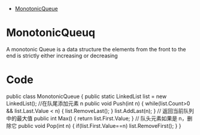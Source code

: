 <!-- GFM-TOC -->
* [MonotonicQueue](#MonotonicQueue)
<!-- GFM-TOC -->

# MonotonicQueuq
A monotonic Queue is a data structure the elements from the front to the end is strictly either increasing or decreasing

# Code
public class MonotonicQueue
	{
		public static LinkedList<int> list = new LinkedList<int>();
		//在队尾添加元素 n
		public void Push(int n)
		{
			while(list.Count>0 && list.Last.Value < n)
			{
				list.RemoveLast();
			}
			list.AddLast(n);
		}
// 返回当前队列中的最大值
		public int Max()
		{
			return list.First.Value;
		}
// 队头元素如果是 n，删除它
		public void Pop(int n)
		{
			if(list.First.Value==n)
				list.RemoveFirst();
		}
	}
